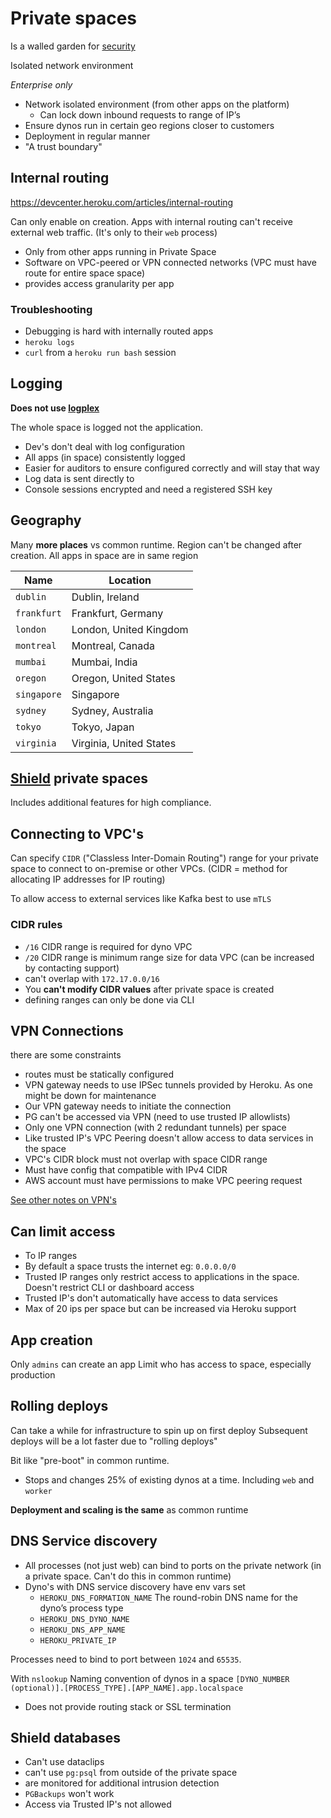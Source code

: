 # Private spaces

Is a walled garden for [security](https://devcenter.heroku.com/articles/private-spaces)

Isolated network environment

_Enterprise only_

- Network isolated environment (from other apps on the platform)
  - Can lock down inbound requests to range of IP’s
- Ensure dynos run in certain geo regions closer to customers
- Deployment in regular manner
- "A trust boundary"

## Internal routing

https://devcenter.heroku.com/articles/internal-routing

Can only enable on creation. Apps with internal routing can't receive external web traffic. (It's only to their `web` process)

- Only from other apps running in Private Space
- Software on VPC-peered or VPN connected networks (VPC must have route for entire space space)
- provides access granularity per app

### Troubleshooting

- Debugging is hard with internally routed apps
- `heroku logs`
- `curl` from a `heroku run bash` session

## Logging

**Does not use [logplex](../architecture/logging.md)**

The whole space is logged not the application.

- Dev's don't deal with log configuration
- All apps (in space) consistently logged
- Easier for auditors to ensure configured correctly and will stay that way
- Log data is sent directly to
- Console sessions encrypted and need a registered SSH key

## Geography

Many **more places** vs common runtime.
Region can't be changed after creation. All apps in space are in same region

| Name        | Location                |
| ----------- | ----------------------- |
| `dublin`    | Dublin, Ireland         |
| `frankfurt` | Frankfurt, Germany      |
| `london`    | London, United Kingdom  |
| `montreal`  | Montreal, Canada        |
| `mumbai`    | Mumbai, India           |
| `oregon`    | Oregon, United States   |
| `singapore` | Singapore               |
| `sydney`    | Sydney, Australia       |
| `tokyo`     | Tokyo, Japan            |
| `virginia`  | Virginia, United States |

## [Shield](./shield.md) private spaces

Includes additional features for high compliance.

## Connecting to VPC's

Can specify `CIDR` ("Classless Inter-Domain Routing") range for your private space to connect to on-premise or other VPCs.
(CIDR = method for allocating IP addresses for IP routing)

To allow access to external services like Kafka best to use `mTLS`

### CIDR rules

- `/16` CIDR range is required for dyno VPC
- `/20` CIDR range is minimum range size for data VPC (can be increased by contacting support)
- can't overlap with `172.17.0.0/16`
- You **can't modify CIDR values** after private space is created
- defining ranges can only be done via CLI

## VPN Connections

there are some constraints

- routes must be statically configured
- VPN gateway needs to use IPSec tunnels provided by Heroku. As one might be down for maintenance
- Our VPN gateway needs to initiate the connection
- PG can't be accessed via VPN (need to use trusted IP allowlists)
- Only one VPN connection (with 2 redundant tunnels) per space
- Like trusted IP's VPC Peering doesn't allow access to data services in the space
- VPC's CIDR block must not overlap with space CIDR range
- Must have config that compatible with IPv4 CIDR
- AWS account must have permissions to make VPC peering request

[See other notes on VPN's](../integration/networking.md)

## Can limit access

- To IP ranges
- By default a space trusts the internet eg: `0.0.0.0/0`
- Trusted IP ranges only restrict access to applications in the space. Doesn't restrict CLI or dashboard access
- Trusted IP's don't automatically have access to data services
- Max of 20 ips per space but can be increased via Heroku support

## App creation

Only `admins` can create an app
Limit who has access to space, especially production

## Rolling deploys

Can take a while for infrastructure to spin up on first deploy
Subsequent deploys will be a lot faster due to "rolling deploys"

Bit like "pre-boot" in common runtime.

- Stops and changes 25% of existing dynos at a time. Including `web` and `worker`

**Deployment and scaling is the same** as common runtime

## DNS Service discovery

- All processes (not just web) can bind to ports on the private network (in a private space. Can't do this in common runtime)
- Dyno's with DNS service discovery have env vars set
  - `HEROKU_DNS_FORMATION_NAME` The round-robin DNS name for the dyno’s process type
  - `HEROKU_DNS_DYNO_NAME`
  - `HEROKU_DNS_APP_NAME`
  - `HEROKU_PRIVATE_IP`

Processes need to bind to port between `1024` and `65535`.

With `nslookup`
Naming convention of dynos in a space `[DYNO_NUMBER (optional)].[PROCESS_TYPE].[APP_NAME].app.localspace`

- Does not provide routing stack or SSL termination

## Shield databases

- Can't use dataclips
- can't use `pg:psql` from outside of the private space
- are monitored for additional intrusion detection
- `PGBackups` won't work
- Access via Trusted IP's not allowed
